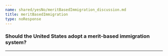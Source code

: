 ```yaml
---
name: shared/yesNo/meritBasedImmigration_discussion.md
title: meritBasedImmigration
type: noResponse
---
```


### Should the United States adopt a merit-based immigration system?

---

